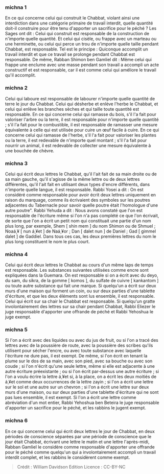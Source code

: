 
### michna 1
En ce qui concerne celui qui construit le Chabbat, violant ainsi une interdiction dans une catégorie primaire de travail interdit, quelle quantité doit-il construire pour être tenu d'apporter un sacrifice pour le péché ? Les Sages ont dit : Celui qui construit est responsable de la construction de n'importe quelle quantité. Et celui qui cisèle, ou frappe avec un marteau ou une herminette, ou celui qui perce un trou de n'importe quelle taille pendant Chabbat, est responsable. Tel est le principe : Quiconque accomplit un travail interdit et que ce travail se prolonge pendant Chabbat est responsable. De même, Rabban Shimon ben Gamliel dit : Même celui qui frappe une enclume avec une masse pendant son travail a accompli un acte constructif et est responsable, car il est comme celui qui améliore le travail qu'il accomplit.

### michna 2
Celui qui laboure est responsable de labourer n'importe quelle quantité de terre le jour du Chabbat. Celui qui désherbe et enlève l'herbe le Chabbat, et celui qui enlève les branches sèches et qui taille toute quantité est responsable. En ce qui concerne celui qui ramasse du bois, s'il l'a fait pour valoriser l'arbre ou la terre, il est responsable pour n'importe quelle quantité ; s'il l'a fait pour le combustible, il est responsable de ramasser une mesure équivalente à celle qui est utilisée pour cuire un œuf facile à cuire. En ce qui concerne celui qui ramasse de l'herbe, s'il l'a fait pour valoriser les plantes ou la terre, il est redevable de n'importe quel montant ; s'il l'a fait pour nourrir un animal, il est redevable de collecter une mesure équivalente à une bouchée de chèvre.

### michna 3
Celui qui écrit deux lettres le Chabbat, qu'il l'ait fait de sa main droite ou de sa main gauche, qu'il s'agisse de la même lettre ou de deux lettres différentes, qu'il l'ait fait en utilisant deux types d'encre différents, dans n'importe quelle langue, il est responsable. Rabbi Yosei a dit : On est considéré comme responsable pour avoir écrit deux lettres uniquement en raison du marquage, comme ils écrivaient des symboles sur les poutres adjacentes du Tabernacle pour savoir quelle poutre était l'homologue d'une autre poutre". Rabbi Yehuda a dit : Nous avons constaté que l'on est responsable de l'écriture même si l'on n'a pas complété ce que l'on écrivait, de sorte que l'on a écrit un petit nom qui constituait une partie d'un nom plus long, par exemple, Shem [ shin mem ] du nom Shimon ou de Shmuel ; Noaá¸¥ [ nun á¸¥et ] de Naá¸¥or ; Dan [ dalet nun ] de Daniel ; Gad [ gimmel dalet ] de Gaddiel. Dans tous ces cas, les deux premières lettres du nom le plus long constituent le nom le plus court.

### michna 4
Celui qui écrit deux lettres le Chabbat au cours d'un même laps de temps est responsable. Les substances suivantes utilisées comme encre sont expliquées dans la Guemara. On est responsable si on a écrit avec du deyo, du sam, du sikra, de la gomme [ komos ], du sulfate de cuivre [ kankantom ] ou toute autre substance qui fait une marque. Si quelqu'un a écrit sur deux murs d'une maison qui forment un coin, ou sur deux parties d'une tablette d'écriture, et que les deux éléments sont lus ensemble, il est responsable. Celui qui écrit sur sa chair le Chabbat est responsable. Si quelqu'un gratte involontairement des lettres sur sa chair pendant Chabbat, Rabbi Eliezer le juge responsable d'apporter une offrande de péché et Rabbi Yehoshua le juge exempt.

### michna 5
Si l'on a écrit avec des liquides ou avec du jus de fruit, ou si l'on a tracé des lettres avec de la poussière de route, avec la poussière des scribes qu'ils utilisent pour sécher l'encre, ou avec toute substance avec laquelle l'écriture ne dure pas, il est exempt. De même, si l'on écrit en tenant la plume sur le dos de sa main, avec son pied, avec sa bouche ou avec son coude ; si l'on n'écrit qu'une seule lettre, même si elle est adjacente à une autre écriture préexistante ; ou si l'on écrit par-dessus une autre écriture ; si l'on a voulu écrire la lettre á¸¥et si, à la place, on a écrit les deux moitiés de á¸¥et comme deux occurrences de la lettre zayin ; si l'on a écrit une lettre sur le sol et une autre sur un chevron ; si l'on a écrit une lettre sur deux murs d'une maison, ou sur deux parties d'une tablette d'écriture qui ne sont pas lues ensemble, il est exempt. Si l'on a écrit une lettre comme abréviation d'un mot entier, Rabbi Yehoshua ben Beteira le juge responsable d'apporter un sacrifice pour le péché, et les rabbins le jugent exempt.

### michna 6
En ce qui concerne celui qui écrit deux lettres le jour de Chabbat, en deux périodes de conscience séparées par une période de conscience que le jour était Chabbat, écrivant une lettre le matin et une lettre l'après-midi, Rabban Gamliel le considère comme responsable d'apporter une offrande pour le péché comme quelqu'un qui a involontairement accompli un travail interdit complet, et les rabbins le considèrent comme exempt.

>Crédit : William Davidson Edition
>Licence : CC-BY-NC